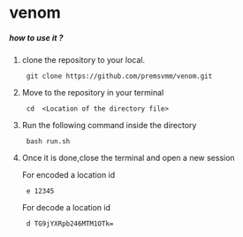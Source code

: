 # venom


##### how to use it ?

1. clone the repository to your local.

        git clone https://github.com/premsvmm/venom.git
        
2. Move to the repository in your terminal        

        cd  <Location of the directory file>

3. Run the following command inside the directory
    
        bash run.sh

4. Once it is done,close the terminal and open a new session

    For encoded a location id
        
        e 12345
        
    For decode a location id
        
        d TG9jYXRpb246MTM1OTk=                      